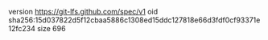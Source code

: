 version https://git-lfs.github.com/spec/v1
oid sha256:15d037822d5f12cbaa5886c1308ed15ddc127818e66d3fdf0cf93371e12fc234
size 696
